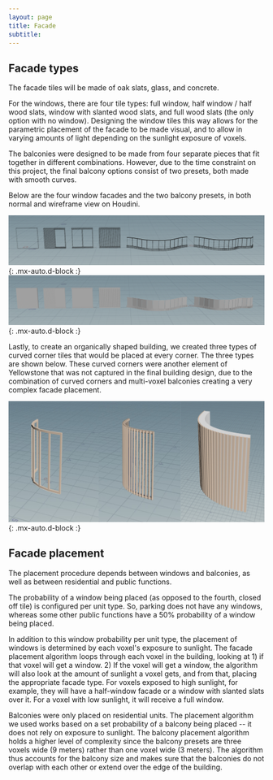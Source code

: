 ```yaml
---
layout: page
title: Facade
subtitle: 
---
```


## Facade types
The facade tiles will be made of oak slats, glass, and concrete.

For the windows, there are four tile types: full window, half window / half wood slats, window with slanted wood slats, and full wood slats (the only option with no window). Designing the window tiles this way allows for the parametric placement of the facade to be made visual, and to allow in varying amounts of light depending on the sunlight exposure of voxels.

The balconies were designed to be made from four separate pieces that fit together in different combinations. However, due to the time constraint on this project, the final balcony options consist of two presets, both made with smooth curves.

Below are the four window facades and the two balcony presets, in both normal and wireframe view on Houdini.

![facade wireframe](/assets/img/facade_wire.png){: .mx-auto.d-block :}
![facade](/assets/img/facade.png){: .mx-auto.d-block :}

Lastly, to create an organically shaped building, we created three types of curved corner tiles that would be placed at every corner. The three types are shown below. These curved corners were another element of Yellowstone that was not captured in the final building design, due to the combination of curved corners and multi-voxel balconies creating a very complex facade placement.

![corners](/assets/img/corners.png){: .mx-auto.d-block :}

## Facade placement
The placement procedure depends between windows and balconies, as well as between residential and public functions.

The probability of a window being placed (as opposed to the fourth, closed off tile) is configured per unit type. So, parking does not have any windows, whereas some other public functions have a 50% probability of a window being placed. 

In addition to this window probability per unit type, the placement of windows is determined by each voxel's exposure to sunlight. The facade placement algorithm loops through each voxel in the building, looking at 1) if that voxel will get a window. 2) If the voxel will get a window, the algorithm will also look at the amount of sunlight a voxel gets, and from that, placing the appropriate facade type. For voxels exposed to high sunlight, for example, they will have a half-window facade or a window with slanted slats over it. For a voxel with low sunlight, it will receive a full window.

Balconies were only placed on residential units. The placement algorithm we used works based on a set probability of a balcony being placed -- it does not rely on exposure to sunlight. The balcony placement algorithm holds a higher level of complexity since the balcony presets are three voxels wide (9 meters) rather than one voxel wide (3 meters). The algorithm thus accounts for the balcony size and makes sure that the balconies do not overlap with each other or extend over the edge of the building.